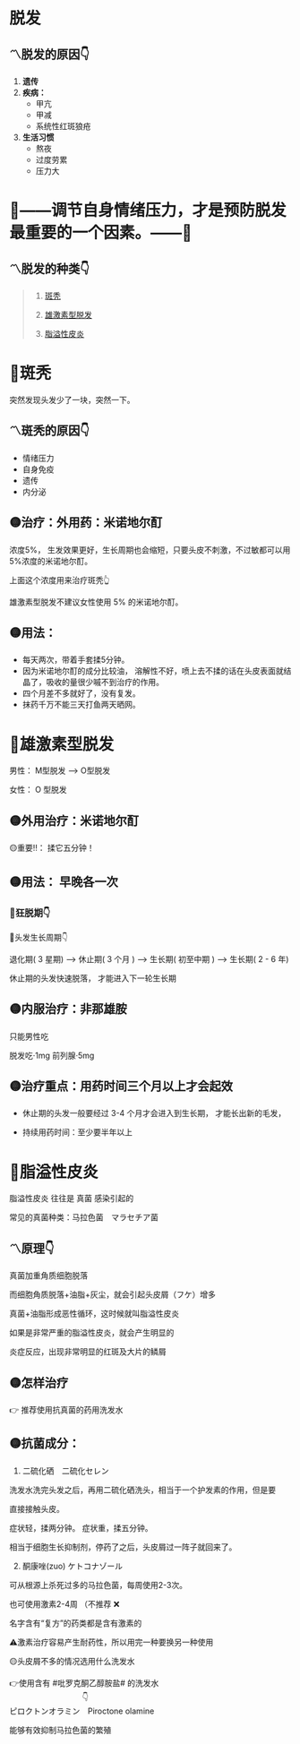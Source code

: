 脱发
====

## 〽️脱发的原因👇

1. **遗传**
2. **疾病：**
    - 甲亢
    - 甲减
    - 系统性红斑狼疮
3. **生活习惯**
    - 熬夜
    - 过度劳累
    - 压力大
   
📌——调节自身情绪压力，才是预防脱发最重要的一个因素。——📌
====

## 〽️脱发的种类👇

>  1. [斑秃](https://github.com/PearlCoastal/-/new/master#%E6%96%91%E7%A7%83)
>  
>  2. [雄激素型脱发](https://github.com/PearlCoastal/-/new/master#%E9%9B%84%E6%BF%80%E7%B4%A0%E6%80%A7%E8%84%B1%E5%8F%91)
>  
>  3. [脂溢性皮炎](https://github.com/PearlCoastal/-/new/master#%E8%84%82%E6%BA%A2%E6%80%A7%E7%9A%AE%E7%82%8E)

🔴斑秃
====

突然发现头发少了一块，突然一下。

## 〽️斑秃的原因👇

  - 情绪压力
  - 自身免疫
  - 遗传
  - 内分泌


## 🟡治疗：外用药：米诺地尔酊

浓度5%， 生发效果更好，生长周期也会缩短，只要头皮不刺激，不过敏都可以用5%浓度的米诺地尔酊。

上面这个浓度用来治疗斑秃👆

雄激素型脱发不建议女性使用 5% 的米诺地尔酊。

## 🟡用法：

  - 每天两次，带着手套揉5分钟。
  - 因为米诺地尔酊的成分比较油， 溶解性不好，喷上去不揉的话在头皮表面就结晶了，吸收的量很少嘁不到治疗的作用。
  - 四个月差不多就好了，没有复发。
  - 抹药千万不能三天打鱼两天晒网。

🔴雄激素型脱发
====

男性： M型脱发 —>  O型脱发

女性： O 型脱发

## 🟡外用治疗：米诺地尔酊

🟡重要‼️： 揉它五分钟！

## 🟡用法： 早晚各一次

### 🔆狂脱期👇

🔆头发生长周期👇

退化期( 3 星期) —> 休止期( 3 个月 ) —> 生长期( 初至中期 ) —> 生长期( 2 - 6 年)

休止期的头发快速脱落， 才能进入下一轮生长期

## 🟡内服治疗：非那雄胺

只能男性吃

脱发吃·1mg 前列腺·5mg

## 🟡治疗重点：用药时间三个月以上才会起效

- 休止期的头发一般要经过 3-4 个月才会进入到生长期， 才能长出新的毛发， 

- 持续用药时间：至少要半年以上


🔴脂溢性皮炎
====

脂溢性皮炎 往往是 真菌 感染引起的

常见的真菌种类：马拉色菌　マラセチア菌

## 〽️原理👇

真菌加重角质细胞脱落

而细胞角质脱落+油脂+灰尘，就会引起头皮屑（フケ）增多

真菌+油脂形成恶性循环，这时候就叫脂溢性皮炎

如果是非常严重的脂溢性皮炎，就会产生明显的

炎症反应，出现非常明显的红斑及大片的鳞屑

## 🟡怎样治疗

👉 推荐使用抗真菌的药用洗发水

## 🟡抗菌成分：

1. 二硫化硒　二硫化セレン

 洗发水洗完头发之后，再用二硫化硒洗头，相当于一个护发素的作用，但是要

直接接触头皮。

症状轻，揉两分钟。
症状重，揉五分钟。

相当于细胞生长抑制剂，停药了之后，头皮屑过一阵子就回来了。

2. 酮康唑(zuo) ケトコナゾール

可从根源上杀死过多的马拉色菌，每周使用2-3次。

也可使用激素2-4周 （不推荐 ❌

名字含有“复方”的药类都是含有激素的

⚠️激素治疗容易产生耐药性，所以用完一种要换另一种使用

🟡头皮屑不多的情况选用什么洗发水

👉使用含有 #吡罗克酮乙醇胺盐# 的洗发水  
　　　　　　　　　           👇  
ピロクトンオラミン　Piroctone olamine

能够有效抑制马拉色菌的繁殖

